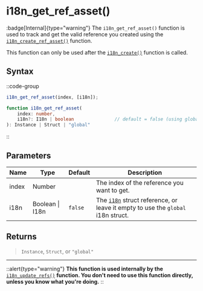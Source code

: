 # i18n_get_ref_asset()

:badge[Internal]{type="warning"} The `i18n_get_ref_asset()` function is used to track and get the valid reference you created using the [`i18n_create_ref_asset()`](/v1/api-reference/functions/i18n-create-ref-asset) function. 

This function can only be used after the [`i18n_create()`](/v1/api-reference/functions/i18n-create) function is called.

## Syntax

::code-group
```js [Usage]
i18n_get_ref_asset(index, [i18n]);
```

```ts [Signature]
function i18n_get_ref_asset(
    index: number,
    i18n?: I18n | boolean               // default = false (using global i18n struct)
): Instance | Struct | "global"
```
::

## Parameters

| Name        | Type              | Default      | Description |
|-------------|-------------------|--------------|-------------|
| index       | Number            |              | The index of the reference you want to get. |
| i18n        | Boolean \| I18n | `false`      | The [`i18n`](/v1/api-reference/functions/i18n-create) struct reference, or leave it empty to use the `global` i18n struct. |

## Returns

> `Instance`, `Struct`, or `"global"`

---

::alert{type="warning"}
**This function is used internally by the** [`i18n_update_refs()`](/v1/api-reference/functions/i18n-update-refs) **function. You don't need to use this function directly, unless you know what you're doing.**
::
